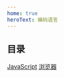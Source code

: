 ```yaml
---
home: true
heroText: 编码语言
---
```


## 目录

[JavaScript](./JavaScript/)
[浏览器](./browser/URI)
<!-- - [HTML: 描述网页结构](./html) -->
<!-- - [Node: 基于JavaScript语法的服务器语言](./node) -->
<!-- - [Python: 一种脚本语言](./python) -->
